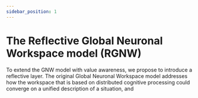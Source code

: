 ```yaml
---
sidebar_position: 1
---
```


# The Reflective Global Neuronal Workspace model (RGNW)

To extend the GNW model with value awareness, we propose to introduce a reflective layer.
The original Global Neuronal Workspace model addresses how the workspace that is based
on distributed cognitive processing could converge on a unified description of a situation, and